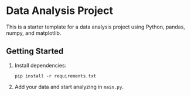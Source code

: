 # Data Analysis Project

This is a starter template for a data analysis project using Python, pandas, numpy, and matplotlib.

## Getting Started

1. Install dependencies:
   ```
   pip install -r requirements.txt
   ```
2. Add your data and start analyzing in `main.py`.
